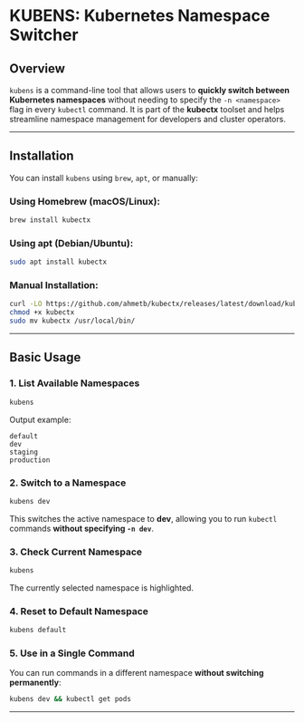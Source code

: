 # KUBENS: Kubernetes Namespace Switcher

## **Overview**  
`kubens` is a command-line tool that allows users to **quickly switch between Kubernetes namespaces** without needing to specify the `-n <namespace>` flag in every `kubectl` command. It is part of the **kubectx** toolset and helps streamline namespace management for developers and cluster operators.

---

## **Installation**  
You can install `kubens` using `brew`, `apt`, or manually:

### **Using Homebrew (macOS/Linux):**  
```bash
brew install kubectx
```

### **Using apt (Debian/Ubuntu):**  
```bash
sudo apt install kubectx
```

### **Manual Installation:**  
```bash
curl -LO https://github.com/ahmetb/kubectx/releases/latest/download/kubectx
chmod +x kubectx
sudo mv kubectx /usr/local/bin/
```

---

## **Basic Usage**  

### **1. List Available Namespaces**  
```bash
kubens
```
Output example:
```
default
dev
staging
production
```

### **2. Switch to a Namespace**  
```bash
kubens dev
```
This switches the active namespace to **dev**, allowing you to run `kubectl` commands **without specifying `-n dev`**.

### **3. Check Current Namespace**  
```bash
kubens
```
The currently selected namespace is highlighted.

### **4. Reset to Default Namespace**  
```bash
kubens default
```

### **5. Use in a Single Command**  
You can run commands in a different namespace **without switching permanently**:
```bash
kubens dev && kubectl get pods
```

---
